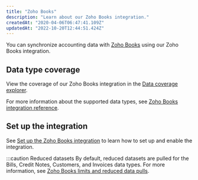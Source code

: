 ```yaml
---
title: "Zoho Books"
description: "Learn about our Zoho Books integration."
createdAt: "2020-04-06T06:47:41.109Z"
updatedAt: "2022-10-20T12:44:51.424Z"
---
```


You can synchronize accounting data with <a href="https://www.zoho.com/books/" target="_blank">Zoho Books</a> using our Zoho Books integration.

## Data type coverage

View the coverage of our Zoho Books integration in the <a className="external" href="https://knowledge.codat.io/supported-features/accounting?view=tab-by-integration&integrationKey=rwuv" target="_blank">Data coverage explorer</a>.

For more information about the supported data types, see [Zoho Books integration reference](zoho-books-integration-reference).

## Set up the integration

See [Set up the Zoho Books integration](accounting-zohobooks-setup) to learn how to set up and enable the integration.

:::caution Reduced datasets
By default, reduced datasets are pulled for the Bills, Credit Notes, Customers, and Invoices data types. For more information, see [Zoho Books limits and reduced data pulls](zoho-book-limits).

